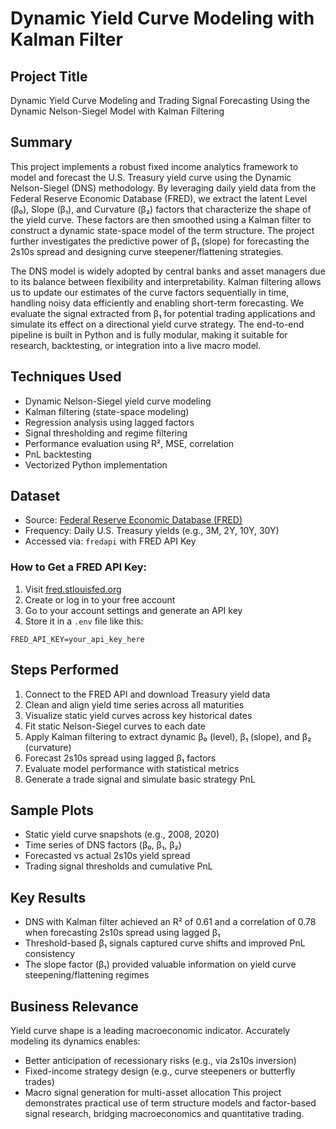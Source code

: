 
# Dynamic Yield Curve Modeling with Kalman Filter

## Project Title
Dynamic Yield Curve Modeling and Trading Signal Forecasting Using the Dynamic Nelson-Siegel Model with Kalman Filtering

## Summary
This project implements a robust fixed income analytics framework to model and forecast the U.S. Treasury yield curve using the Dynamic Nelson-Siegel (DNS) methodology. By leveraging daily yield data from the Federal Reserve Economic Database (FRED), we extract the latent Level (β₀), Slope (β₁), and Curvature (β₂) factors that characterize the shape of the yield curve. These factors are then smoothed using a Kalman filter to construct a dynamic state-space model of the term structure. The project further investigates the predictive power of β₁ (slope) for forecasting the 2s10s spread and designing curve steepener/flattening strategies.

The DNS model is widely adopted by central banks and asset managers due to its balance between flexibility and interpretability. Kalman filtering allows us to update our estimates of the curve factors sequentially in time, handling noisy data efficiently and enabling short-term forecasting. We evaluate the signal extracted from β₁ for potential trading applications and simulate its effect on a directional yield curve strategy. The end-to-end pipeline is built in Python and is fully modular, making it suitable for research, backtesting, or integration into a live macro model.

## Techniques Used
- Dynamic Nelson-Siegel yield curve modeling
- Kalman filtering (state-space modeling)
- Regression analysis using lagged factors
- Signal thresholding and regime filtering
- Performance evaluation using R², MSE, correlation
- PnL backtesting
- Vectorized Python implementation

## Dataset
- Source: [Federal Reserve Economic Database (FRED)](https://fred.stlouisfed.org/)
- Frequency: Daily U.S. Treasury yields (e.g., 3M, 2Y, 10Y, 30Y)
- Accessed via: `fredapi` with FRED API Key

### How to Get a FRED API Key:
1. Visit [fred.stlouisfed.org](https://fred.stlouisfed.org/)
2. Create or log in to your free account
3. Go to your account settings and generate an API key
4. Store it in a `.env` file like this:
```
FRED_API_KEY=your_api_key_here
```

## Steps Performed
1. Connect to the FRED API and download Treasury yield data
2. Clean and align yield time series across all maturities
3. Visualize static yield curves across key historical dates
4. Fit static Nelson-Siegel curves to each date
5. Apply Kalman filtering to extract dynamic β₀ (level), β₁ (slope), and β₂ (curvature)
6. Forecast 2s10s spread using lagged β₁ factors
7. Evaluate model performance with statistical metrics
8. Generate a trade signal and simulate basic strategy PnL

## Sample Plots
- Static yield curve snapshots (e.g., 2008, 2020)
- Time series of DNS factors (β₀, β₁, β₂)
- Forecasted vs actual 2s10s yield spread
- Trading signal thresholds and cumulative PnL

## Key Results
- DNS with Kalman filter achieved an R² of 0.61 and a correlation of 0.78 when forecasting 2s10s spread using lagged β₁
- Threshold-based β₁ signals captured curve shifts and improved PnL consistency
- The slope factor (β₁) provided valuable information on yield curve steepening/flattening regimes

## Business Relevance
Yield curve shape is a leading macroeconomic indicator. Accurately modeling its dynamics enables:
- Better anticipation of recessionary risks (e.g., via 2s10s inversion)
- Fixed-income strategy design (e.g., curve steepeners or butterfly trades)
- Macro signal generation for multi-asset allocation
This project demonstrates practical use of term structure models and factor-based signal research, bridging macroeconomics and quantitative trading.

